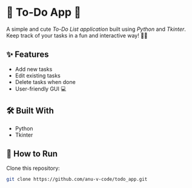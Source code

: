 # 📝 To-Do App 💖

A simple and cute *To-Do List application* built using *Python* and *Tkinter*.  
Keep track of your tasks in a fun and interactive way! 🌸✨

## ✨ Features
- Add new tasks  
- Edit existing tasks  
- Delete tasks when done  
- User-friendly GUI 💻

## 🛠 Built With
- Python  
- Tkinter  

## 🚀 How to Run
Clone this repository:  
   ```bash
   git clone https://github.com/anu-v-code/todo_app.git
